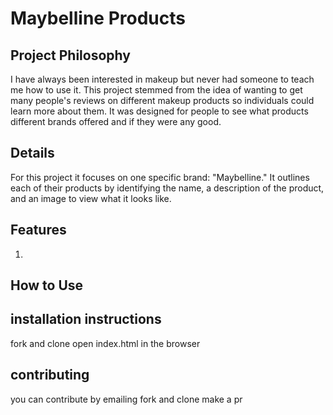 # Maybelline Products
## Project Philosophy
I have always been interested in makeup but never had someone to teach me how to use it. This project stemmed from the idea of wanting to get many people's reviews on different makeup products so individuals could learn more about them. It was designed for people to see what products different brands offered and if they were any good. 

## Details
For this project it focuses on one specific brand: "Maybelline." It outlines each of their products by identifying the name, a description of the product, and an image to view what it looks like.


## Features
1. 

## How to Use


## installation instructions
fork and clone
open index.html in the browser

## contributing
you can contribute by emailing
fork and clone make a pr

